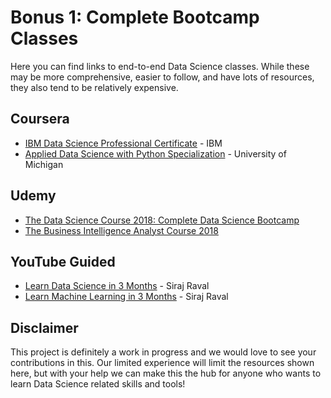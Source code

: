 # Bonus 1: Complete Bootcamp Classes

Here you can find links to end-to-end Data Science classes. While these may be more comprehensive, easier to follow, and have lots of resources, they also tend to be relatively expensive.

## Coursera

* [IBM Data Science Professional Certificate](https://www.coursera.org/specializations/ibm-data-science-professional-certificate) - IBM
* [Applied Data Science with Python Specialization](https://www.coursera.org/specializations/data-science-python) - University of Michigan

## Udemy

* [The Data Science Course 2018: Complete Data Science Bootcamp](https://www.udemy.com/the-data-science-course-complete-data-science-bootcamp/)  
* [The Business Intelligence Analyst Course 2018](https://www.udemy.com/the-business-intelligence-analyst-course-2018/?fbclid=IwAR0yILoZrHoIGpaUAtEFQUt8WKztIivfNC_1fgs24F_SeNldizkEeumBwnQ)

## YouTube Guided

* [Learn Data Science in 3 Months](https://www.youtube.com/watch?v=9rDhY1P3YLA) - Siraj Raval
* [Learn Machine Learning in 3 Months](https://www.youtube.com/watch?v=Cr6VqTRO1v0&t=91s) - Siraj Raval

## Disclaimer

This project is definitely a work in progress and we would love to see your contributions in this. Our limited experience will limit the resources shown here, but with your help we can make this the hub for anyone who wants to learn Data Science related skills and tools!

